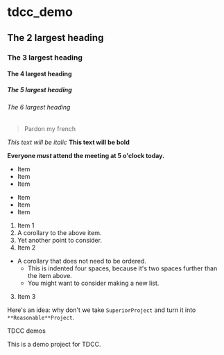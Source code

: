 # tdcc_demo
## The 2 largest heading
### The 3 largest heading
#### The 4 largest heading
##### The 5 largest heading
###### The 6 largest heading

> Pardon my french

*This text will be italic*
**This text will be bold**

**Everyone _must_ attend the meeting at 5 o'clock today.**


* Item
* Item
* Item

- Item
- Item
- Item

1. Item 1
  1. A corollary to the above item.
  2. Yet another point to consider.
2. Item 2
  * A corollary that does not need to be ordered.
    * This is indented four spaces, because it's two spaces further than the item above.
    * You might want to consider making a new list.
3. Item 3

Here's an idea: why don't we take `SuperiorProject` and turn it into `**Reasonable**Project`.

TDCC demos

This is a demo project for TDCC.

